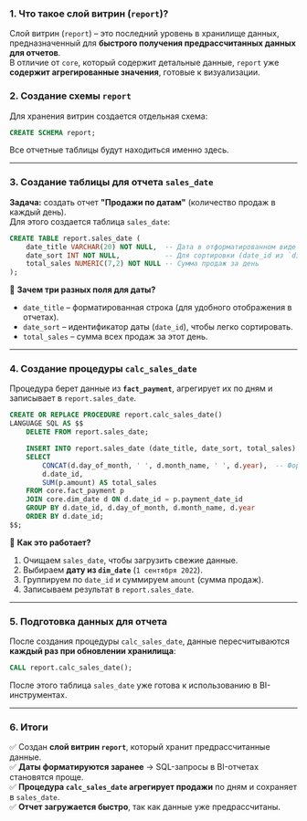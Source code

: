 ### **1. Что такое слой витрин (`report`)?**

Слой витрин (`report`) – это последний уровень в хранилище данных, предназначенный для **быстрого получения предрассчитанных данных для отчетов**.  
В отличие от `core`, который содержит детальные данные, `report` уже **содержит агрегированные значения**, готовые к визуализации.

### **2. Создание схемы `report`**

Для хранения витрин создается отдельная схема:

```sql
CREATE SCHEMA report;
```

Все отчетные таблицы будут находиться именно здесь.

---

### **3. Создание таблицы для отчета `sales_date`**

**Задача:** создать отчет **"Продажи по датам"** (количество продаж в каждый день).  
Для этого создается таблица `sales_date`:

```sql
CREATE TABLE report.sales_date (
    date_title VARCHAR(20) NOT NULL,  -- Дата в отформатированном виде (например, "1 сентября 2022")
    date_sort INT NOT NULL,           -- Для сортировки (date_id из `dim_date`)
    total_sales NUMERIC(7,2) NOT NULL -- Сумма продаж за день
);
```

📌 **Зачем три разных поля для даты?**

- `date_title` – форматированная строка (для удобного отображения в отчетах).
- `date_sort` – идентификатор даты (`date_id`), чтобы легко сортировать.
- `total_sales` – сумма всех продаж за этот день.

---

### **4. Создание процедуры `calc_sales_date`**

Процедура берет данные из **`fact_payment`**, агрегирует их по дням и записывает в `report.sales_date`.

```sql
CREATE OR REPLACE PROCEDURE report.calc_sales_date()
LANGUAGE SQL AS $$
    DELETE FROM report.sales_date;

    INSERT INTO report.sales_date (date_title, date_sort, total_sales)
    SELECT 
        CONCAT(d.day_of_month, ' ', d.month_name, ' ', d.year),  -- Форматируем дату
        d.date_id,
        SUM(p.amount) AS total_sales
    FROM core.fact_payment p
    JOIN core.dim_date d ON d.date_id = p.payment_date_id
    GROUP BY d.date_id, d.day_of_month, d.month_name, d.year
    ORDER BY d.date_id;
$$;
```

🔹 **Как это работает?**

1. Очищаем `sales_date`, чтобы загрузить свежие данные.
2. Выбираем **дату из `dim_date`** (`1 сентября 2022`).
3. Группируем по `date_id` и суммируем `amount` (сумма продаж).
4. Записываем результат в `report.sales_date`.

---

### **5. Подготовка данных для отчета**

После создания процедуры `calc_sales_date`, данные пересчитываются **каждый раз при обновлении хранилища**:

```sql
CALL report.calc_sales_date();
```

После этого таблица `sales_date` уже готова к использованию в BI-инструментах.

---

### **6. Итоги**

✅ Создан **слой витрин `report`**, который хранит предрассчитанные данные.  
✅ **Даты форматируются заранее** → SQL-запросы в BI-отчетах становятся проще.  
✅ **Процедура `calc_sales_date` агрегирует продажи** по дням и сохраняет в `sales_date`.  
✅ **Отчет загружается быстро**, так как данные уже предрассчитаны.